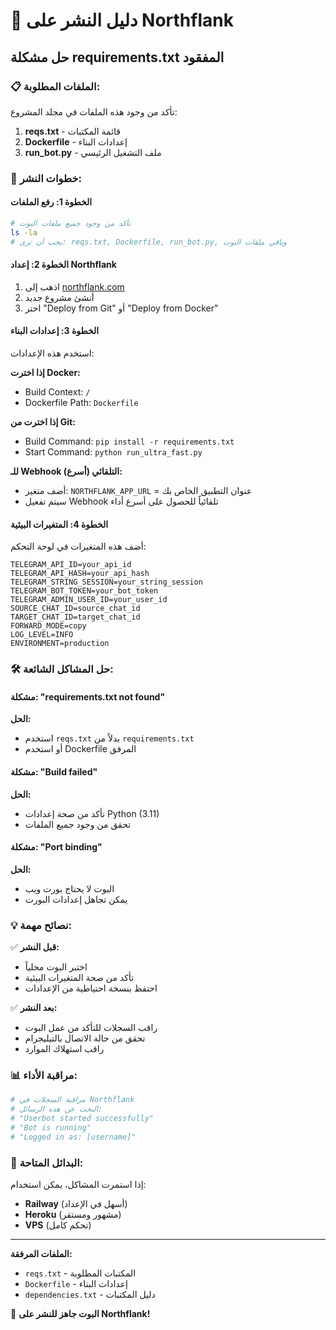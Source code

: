 # 🚀 دليل النشر على Northflank

## حل مشكلة requirements.txt المفقود

### 📋 الملفات المطلوبة:
تأكد من وجود هذه الملفات في مجلد المشروع:

1. **reqs.txt** - قائمة المكتبات
2. **Dockerfile** - إعدادات البناء  
3. **run_bot.py** - ملف التشغيل الرئيسي

### 🔧 خطوات النشر:

#### الخطوة 1: رفع الملفات
```bash
# تأكد من وجود جميع ملفات البوت
ls -la
# يجب أن ترى: reqs.txt, Dockerfile, run_bot.py, وباقي ملفات البوت
```

#### الخطوة 2: إعداد Northflank
1. اذهب إلى [northflank.com](https://northflank.com)
2. أنشئ مشروع جديد
3. اختر "Deploy from Git" أو "Deploy from Docker"

#### الخطوة 3: إعدادات البناء
استخدم هذه الإعدادات:

**إذا اخترت Docker:**
- Build Context: `/`
- Dockerfile Path: `Dockerfile`

**إذا اخترت من Git:**
- Build Command: `pip install -r requirements.txt`
- Start Command: `python run_ultra_fast.py`

**للـ Webhook التلقائي (أسرع):**
- أضف متغير: `NORTHFLANK_APP_URL` = عنوان التطبيق الخاص بك
- سيتم تفعيل Webhook تلقائياً للحصول على أسرع أداء

#### الخطوة 4: المتغيرات البيئية
أضف هذه المتغيرات في لوحة التحكم:

```env
TELEGRAM_API_ID=your_api_id
TELEGRAM_API_HASH=your_api_hash
TELEGRAM_STRING_SESSION=your_string_session
TELEGRAM_BOT_TOKEN=your_bot_token
TELEGRAM_ADMIN_USER_ID=your_user_id
SOURCE_CHAT_ID=source_chat_id
TARGET_CHAT_ID=target_chat_id
FORWARD_MODE=copy
LOG_LEVEL=INFO
ENVIRONMENT=production
```

### 🛠️ حل المشاكل الشائعة:

#### مشكلة: "requirements.txt not found"
**الحل:**
- استخدم `reqs.txt` بدلاً من `requirements.txt`
- أو استخدم Dockerfile المرفق

#### مشكلة: "Build failed"
**الحل:**
- تأكد من صحة إعدادات Python (3.11)
- تحقق من وجود جميع الملفات

#### مشكلة: "Port binding"
**الحل:**
- البوت لا يحتاج بورت ويب
- يمكن تجاهل إعدادات البورت

### 💡 نصائح مهمة:

✅ **قبل النشر:**
- اختبر البوت محلياً
- تأكد من صحة المتغيرات البيئية
- احتفظ بنسخة احتياطية من الإعدادات

✅ **بعد النشر:**
- راقب السجلات للتأكد من عمل البوت
- تحقق من حالة الاتصال بالتيليجرام
- راقب استهلاك الموارد

### 📊 مراقبة الأداء:

```bash
# مراقبة السجلات في Northflank
# البحث عن هذه الرسائل:
# "Userbot started successfully"
# "Bot is running"
# "Logged in as: [username]"
```

### 🎯 البدائل المتاحة:

إذا استمرت المشاكل، يمكن استخدام:
- **Railway** (أسهل في الإعداد)
- **Heroku** (مشهور ومستقر)
- **VPS** (تحكم كامل)

---

**الملفات المرفقة:**
- `reqs.txt` - المكتبات المطلوبة
- `Dockerfile` - إعدادات البناء
- `dependencies.txt` - دليل المكتبات

🎉 **البوت جاهز للنشر على Northflank!**